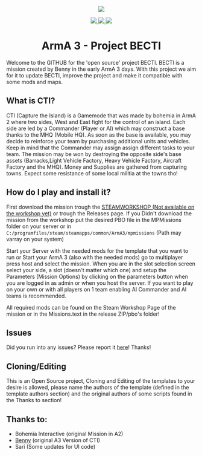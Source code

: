 <p align="center">
  <a href="">
    <img src="http://i.imgur.com/EuVdaPk.png">
  </a>
</p>

<p align="center">
  <a href="https://github.com/RSpeekenbrink/ArmA-3-BECTI/releases/latest">
    <img src=https://img.shields.io/badge/Mission%20Pack%20Version-0.9.8-379bba.svg?style=plastic> 
  </a>
  <a href="https://github.com/RSpeekenbrink/ArmA-3-BECTI/issues">
    <img src=https://img.shields.io/github/issues/RSpeekenbrink/ArmA-3-BECTI.svg?label=Open%20Issues&style=plastic> 
  </a>
  <a href="">
    <img src="https://img.shields.io/badge/Missions%20Available-1-ff00fa.svg?style=plastic">
  </a>
</p>

<h1 align="center"> ArmA 3 - Project BECTI </h1>

Welcome to the GITHUB for the 'open source' project BECTI. BECTI is a mission created by Benny in the early ArmA 3 days. With this project we aim for it to update BECTI, improve the project and make it compatible with some mods and maps.

## What is CTI?
CTI (Capture the Island) is a Gamemode that was made by bohemia in ArmA 2 where two sides, West and East fight for the control of an
island. Each side are led by a Commander (Player or AI) which may construct a base thanks to the MHQ (Mobile HQ). As soon as the base is 
available, you may decide to reinforce your team by purchasing additional units and vehicles. Keep in mind that the Commander may assign 
assign different tasks to your team. The mission may be won by destroying the opposite side's base assets (Barracks,Light Vehicle Factory, 
Heavy Vehicle Factory, Aircraft Factory and the MHQ). Money and Supplies are gathered from capturing towns. Expect some resistance of some 
local militia at the towns tho!

## How do I play and install it?
First download the mission trough the <a href="">STEAMWORKSHOP (Not available on the workshop yet)</a> or trough the Releases page.
If you Didn't download the mission from the workshop put the desired PBO file in the MPMissions folder on your server or in 
`C:/programfiles/steam/steamapps/common/ArmA3/mpmissions` (Path may varray on your system) 

Start your Server with the needed mods for the template that you want to run or Start your ArmA 3 (also with the needed mods) go to 
multiplayer press host and select the mission. When you are in the slot selection screen select your side, a slot (doesn't matter which 
one) and setup the Parameters (Mission Options) by clicking on the parameters button when you are logged in as admin or when you host 
the server. If you want to play on your own or with all players on 1 team enabling AI Commander and AI teams is recommended.

All required mods can be found on the Steam Workshop Page of the mission or in the Missions.text in the release ZIP/pbo's folder!

## Issues
Did you run into any issues? Please report it <a href="https://github.com/RSpeekenbrink/ArmA-3-BECTI/issues">here</a>! Thanks!

## Cloning/Editing
This is an Open Source project, Cloning and Editing of the templates to your desire is allowed, please name the authors of the template 
(defined in the template authors section) and the original authors of some scripts found in the Thanks to section!

## Thanks to:
- Bohemia Interactive (original Mission in A2)
- <a href="https://forums.bistudio.com/forums/topic/156917-spmp-becti/">Benny</a> (original A3 Version of CTI)
- Sari (Some updates for UI code)
